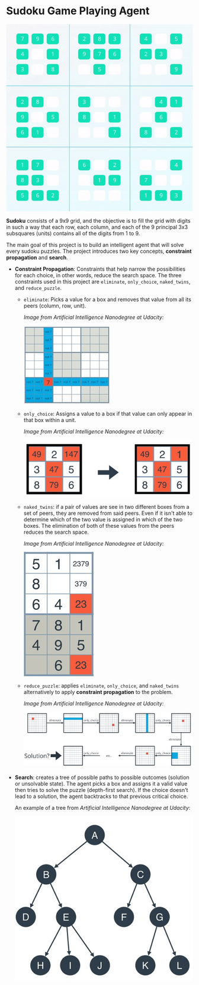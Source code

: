# Sudoku Game Playing Agent

![](sudoku_viz.gif)


**Sudoku** consists of a 9x9 grid, and the objective is to fill the grid with digits in such a way that each row, each column, and each of the 9 principal 3x3 subsquares (units) contains all of the digits from 1 to 9. 

The main goal of this project is to build an intelligent agent that will solve every sudoku puzzles. The project introduces two key concepts, **constraint propagation** and **search**.

- **Constraint Propagation**: Constraints that help narrow the possibilities for each choice, in other words, reduce the search space. The three constraints used in this project are `eliminate`, `only_choice`, `naked_twins`, and `reduce_puzzle`.
    - `eliminate`: Picks a value for a box and removes that value from all its peers (column, row, unit).

        *Image from Artificial Intelligence Nanodegree at Udacity:*

        ![](eliminate.JPG)

    - `only_choice`: Assigns a value to a box if that value can only appear in that box within a unit.

        *Image from Artificial Intelligence Nanodegree at Udacity:*

        ![](only_choice.JPG)

    - `naked_twins`: if a pair of values are see in two different boxes from a set of peers, they are removed from said peers. Even if it isn't able to determine which of the two value is assigned in which of the two boxes. The elimination of both of these values from the peers reduces the search space.

        *Image from Artificial Intelligence Nanodegree at Udacity:*

        ![](naked_twins.JPG)

    - `reduce_puzzle`: applies `eliminate`, `only_choice`, and `naked_twins` alternatively to apply **constraint propagation** to the problem.

        *Image from Artificial Intelligence Nanodegree at Udacity:*

        ![](cp.JPG)


- **Search**: creates a tree of possible paths to possible outcomes (solution or unsolvable state). The agent picks a box and assigns it a valid value then tries to solve the puzzle (depth-first search). If the choice doesn't lead to a solution, the agent backtracks to that previous critical choice.

    An example of a tree from *Artificial Intelligence Nanodegree at Udacity*:

    ![](tree.JPG)






